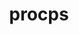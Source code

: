 ---
title: "procps"
layout: cache
categories: [package, develop]
meta: {"compilers": ["gcc@11.4.0", "gcc@13.2.0"], "num_specs": 56, "num_specs_by_stack": {"e4s": 1, "ml-linux-x86_64-rocm": 1, "root": 56}, "oss": ["ubuntu22.04", "ubuntu24.04"], "platforms": ["linux"], "stacks": ["e4s", "ml-linux-x86_64-rocm", "root"], "targets": ["x86_64_v3"], "versions": ["4.0.4"]}
spec_details: [{"compiler": "gcc@13.2.0", "hash": "2vt5mccbakmnlgopzcdbs5ron4tvfkak", "os": "ubuntu24.04", "platform": "linux", "size": "-", "stacks": ["root"], "target": "x86_64_v3", "variants": ["build_system=autotools", "+nls"], "versions": ["4.0.4"]}, {"compiler": "gcc@13.2.0", "hash": "3aswfd4rpnadoxgd3iummyxg2fonjeis", "os": "ubuntu24.04", "platform": "linux", "size": "-", "stacks": ["root"], "target": "x86_64_v3", "variants": ["build_system=autotools", "+nls"], "versions": ["4.0.4"]}, {"compiler": "gcc@13.2.0", "hash": "3umph3x3pvio6tzyuro4t4nhls7wyk3y", "os": "ubuntu24.04", "platform": "linux", "size": "-", "stacks": ["root"], "target": "x86_64_v3", "variants": ["build_system=autotools", "+nls"], "versions": ["4.0.4"]}, {"compiler": "gcc@11.4.0", "hash": "4xfbf3lgufy736gczbxsjwgswmmzw5q6", "os": "ubuntu22.04", "platform": "linux", "size": "-", "stacks": ["root"], "target": "x86_64_v3", "variants": ["build_system=autotools", "+nls"], "versions": ["4.0.4"]}, {"compiler": "gcc@13.2.0", "hash": "4xn7qmxhf44y6qoxghm3fvarmol2vn5u", "os": "ubuntu24.04", "platform": "linux", "size": "-", "stacks": ["root"], "target": "x86_64_v3", "variants": ["build_system=autotools", "+nls"], "versions": ["4.0.4"]}, {"compiler": "gcc@13.2.0", "hash": "5zpixwm72gmrjy4cbofg7pyrexe2gg6r", "os": "ubuntu24.04", "platform": "linux", "size": "-", "stacks": ["root"], "target": "x86_64_v3", "variants": ["build_system=autotools", "+nls"], "versions": ["4.0.4"]}, {"compiler": "gcc@11.4.0", "hash": "6k7eqfeyqzhjccwiuqhl3krwizitz74x", "os": "ubuntu22.04", "platform": "linux", "size": "-", "stacks": ["root"], "target": "x86_64_v3", "variants": ["build_system=autotools", "+nls"], "versions": ["4.0.4"]}, {"compiler": "gcc@13.2.0", "hash": "abhoweipcxrv7dav3oderxu3smubybil", "os": "ubuntu24.04", "platform": "linux", "size": "-", "stacks": ["root"], "target": "x86_64_v3", "variants": ["build_system=autotools", "+nls"], "versions": ["4.0.4"]}, {"compiler": "gcc@13.2.0", "hash": "afizrwiv2uyatd2onbzmp6o34yirbie7", "os": "ubuntu24.04", "platform": "linux", "size": "-", "stacks": ["root"], "target": "x86_64_v3", "variants": ["build_system=autotools", "+nls"], "versions": ["4.0.4"]}, {"compiler": "gcc@13.2.0", "hash": "b6ych4pbopq2sg2nblm7y3t7bvrmeqsi", "os": "ubuntu24.04", "platform": "linux", "size": "-", "stacks": ["root"], "target": "x86_64_v3", "variants": ["build_system=autotools", "+nls"], "versions": ["4.0.4"]}, {"compiler": "gcc@13.2.0", "hash": "ba7s425mct5fr45yqyydzew7llxhlhkj", "os": "ubuntu24.04", "platform": "linux", "size": "-", "stacks": ["root"], "target": "x86_64_v3", "variants": ["build_system=autotools", "+nls"], "versions": ["4.0.4"]}, {"compiler": "gcc@13.2.0", "hash": "bukjojxo4me6jkgo7tlyhummlt6s3rym", "os": "ubuntu24.04", "platform": "linux", "size": "-", "stacks": ["root"], "target": "x86_64_v3", "variants": ["build_system=autotools", "+nls"], "versions": ["4.0.4"]}, {"compiler": "gcc@11.4.0", "hash": "c6lmchz3fegfst2lkuix6ie6iayugs4c", "os": "ubuntu22.04", "platform": "linux", "size": "-", "stacks": ["root"], "target": "x86_64_v3", "variants": ["build_system=autotools", "+nls"], "versions": ["4.0.4"]}, {"compiler": "gcc@11.4.0", "hash": "cdrsqvqolp267l47bfyqlu6bvdt43tfd", "os": "ubuntu22.04", "platform": "linux", "size": "-", "stacks": ["root"], "target": "x86_64_v3", "variants": ["build_system=autotools", "+nls"], "versions": ["4.0.4"]}, {"compiler": "gcc@13.2.0", "hash": "cehktvmiweiczo3tmqascjfdgqomxlhb", "os": "ubuntu24.04", "platform": "linux", "size": "-", "stacks": ["root"], "target": "x86_64_v3", "variants": ["build_system=autotools", "+nls"], "versions": ["4.0.4"]}, {"compiler": "gcc@13.2.0", "hash": "ck2hmxkjwcb75mqjphetegke53yvoa2y", "os": "ubuntu24.04", "platform": "linux", "size": "-", "stacks": ["root"], "target": "x86_64_v3", "variants": ["build_system=autotools", "+nls"], "versions": ["4.0.4"]}, {"compiler": "gcc@11.4.0", "hash": "d5oj3hqqygy2notrjfprxyw3cp2piiq7", "os": "ubuntu22.04", "platform": "linux", "size": "-", "stacks": ["root"], "target": "x86_64_v3", "variants": ["build_system=autotools", "+nls"], "versions": ["4.0.4"]}, {"compiler": "gcc@13.2.0", "hash": "db6adcbyq5v4ozzvvlmxateujvjngdh5", "os": "ubuntu24.04", "platform": "linux", "size": "-", "stacks": ["root"], "target": "x86_64_v3", "variants": ["build_system=autotools", "+nls"], "versions": ["4.0.4"]}, {"compiler": "gcc@11.4.0", "hash": "e3nngy3x6jw3qhbfmuptodyg5yfplphv", "os": "ubuntu22.04", "platform": "linux", "size": "-", "stacks": ["root"], "target": "x86_64_v3", "variants": ["build_system=autotools", "+nls"], "versions": ["4.0.4"]}, {"compiler": "gcc@13.2.0", "hash": "ghq6xtpjree6qaknzxzz33juuf6ehvst", "os": "ubuntu24.04", "platform": "linux", "size": "-", "stacks": ["root"], "target": "x86_64_v3", "variants": ["build_system=autotools", "+nls"], "versions": ["4.0.4"]}, {"compiler": "gcc@11.4.0", "hash": "gvxfdiwxp3e5saa6w5dfg6f6w43mspa2", "os": "ubuntu22.04", "platform": "linux", "size": "-", "stacks": ["root"], "target": "x86_64_v3", "variants": ["build_system=autotools", "+nls"], "versions": ["4.0.4"]}, {"compiler": "gcc@11.4.0", "hash": "hkvx4otmfen2gvbbk4koymuye2amrax7", "os": "ubuntu22.04", "platform": "linux", "size": "-", "stacks": ["root"], "target": "x86_64_v3", "variants": ["build_system=autotools", "+nls"], "versions": ["4.0.4"]}, {"compiler": "gcc@13.2.0", "hash": "hn62lg23obyban46w4aermci22ycixwl", "os": "ubuntu24.04", "platform": "linux", "size": "-", "stacks": ["root"], "target": "x86_64_v3", "variants": ["build_system=autotools", "+nls"], "versions": ["4.0.4"]}, {"compiler": "gcc@11.4.0", "hash": "hu4aix5jgxmmvkcpsisvee3xfamhiz5d", "os": "ubuntu22.04", "platform": "linux", "size": "-", "stacks": ["root"], "target": "x86_64_v3", "variants": ["build_system=autotools", "+nls"], "versions": ["4.0.4"]}, {"compiler": "gcc@13.2.0", "hash": "izhpyhzgvkm2of2et24efbq3bpkvznaj", "os": "ubuntu24.04", "platform": "linux", "size": "-", "stacks": ["root"], "target": "x86_64_v3", "variants": ["build_system=autotools", "+nls"], "versions": ["4.0.4"]}, {"compiler": "gcc@11.4.0", "hash": "jqoeo2xdjs3zx37zrsvn4cah53w3ldou", "os": "ubuntu22.04", "platform": "linux", "size": "-", "stacks": ["root"], "target": "x86_64_v3", "variants": ["build_system=autotools", "+nls"], "versions": ["4.0.4"]}, {"compiler": "gcc@11.4.0", "hash": "kbqm2ajoujubmqsdobommrcw5jvua5uw", "os": "ubuntu22.04", "platform": "linux", "size": "-", "stacks": ["root"], "target": "x86_64_v3", "variants": ["build_system=autotools", "+nls"], "versions": ["4.0.4"]}, {"compiler": "gcc@11.4.0", "hash": "keac6kcfskznpsg5qh6x64vsj3wmoyrq", "os": "ubuntu22.04", "platform": "linux", "size": "-", "stacks": ["root"], "target": "x86_64_v3", "variants": ["build_system=autotools", "+nls"], "versions": ["4.0.4"]}, {"compiler": "gcc@13.2.0", "hash": "krteqayf3bt4jqlekvwdsl3f6bi72yrc", "os": "ubuntu24.04", "platform": "linux", "size": "-", "stacks": ["root"], "target": "x86_64_v3", "variants": ["build_system=autotools", "+nls"], "versions": ["4.0.4"]}, {"compiler": "gcc@11.4.0", "hash": "llnp3xb3rgunn5q2e3jpamswlnmkvtka", "os": "ubuntu22.04", "platform": "linux", "size": "-", "stacks": ["root"], "target": "x86_64_v3", "variants": ["build_system=autotools", "+nls"], "versions": ["4.0.4"]}, {"compiler": "gcc@11.4.0", "hash": "lmsx6byz6s2h3txmx4wqb2uigclib4zk", "os": "ubuntu22.04", "platform": "linux", "size": "-", "stacks": ["root"], "target": "x86_64_v3", "variants": ["build_system=autotools", "+nls"], "versions": ["4.0.4"]}, {"compiler": "gcc@13.2.0", "hash": "lt5mrugz5skwc6vpxptpconb4a6lmqw2", "os": "ubuntu24.04", "platform": "linux", "size": "-", "stacks": ["root"], "target": "x86_64_v3", "variants": ["build_system=autotools", "+nls"], "versions": ["4.0.4"]}, {"compiler": "gcc@11.4.0", "hash": "ltlaqdf75smr2vainr6dribc6ql6um32", "os": "ubuntu22.04", "platform": "linux", "size": "-", "stacks": ["root"], "target": "x86_64_v3", "variants": ["build_system=autotools", "+nls"], "versions": ["4.0.4"]}, {"compiler": "gcc@11.4.0", "hash": "m6eyiuapti5bgfny54ttjisxy2anwn5p", "os": "ubuntu22.04", "platform": "linux", "size": "-", "stacks": ["root"], "target": "x86_64_v3", "variants": ["build_system=autotools", "+nls"], "versions": ["4.0.4"]}, {"compiler": "gcc@11.4.0", "hash": "n2573lyfe7cdqenmm2crtwgdlgeafb6i", "os": "ubuntu22.04", "platform": "linux", "size": "-", "stacks": ["root"], "target": "x86_64_v3", "variants": ["build_system=autotools", "+nls"], "versions": ["4.0.4"]}, {"compiler": "gcc@11.4.0", "hash": "nyfwevgdfq4fvevcpk6hjavkmylscpau", "os": "ubuntu22.04", "platform": "linux", "size": "-", "stacks": ["root"], "target": "x86_64_v3", "variants": ["build_system=autotools", "+nls"], "versions": ["4.0.4"]}, {"compiler": "gcc@11.4.0", "hash": "oz5lcn6j6pq2vrug2iidox7zuyvegojr", "os": "ubuntu22.04", "platform": "linux", "size": "-", "stacks": ["root"], "target": "x86_64_v3", "variants": ["build_system=autotools", "+nls"], "versions": ["4.0.4"]}, {"compiler": "gcc@13.2.0", "hash": "p6xd3cvb4hw4wym72ghnzo5vffzw5xos", "os": "ubuntu24.04", "platform": "linux", "size": "-", "stacks": ["root"], "target": "x86_64_v3", "variants": ["build_system=autotools", "+nls"], "versions": ["4.0.4"]}, {"compiler": "gcc@13.2.0", "hash": "p7wk6qkudcbvpb4sr6t66ycwydtmleo2", "os": "ubuntu24.04", "platform": "linux", "size": "-", "stacks": ["root"], "target": "x86_64_v3", "variants": ["build_system=autotools", "+nls"], "versions": ["4.0.4"]}, {"compiler": "gcc@11.4.0", "hash": "qkjlvet6rv6v2eo7yckr3lgifc7xjvfa", "os": "ubuntu22.04", "platform": "linux", "size": "-", "stacks": ["root"], "target": "x86_64_v3", "variants": ["build_system=autotools", "+nls"], "versions": ["4.0.4"]}, {"compiler": "gcc@13.2.0", "hash": "rc7j67qvitn2fob2fia3pweukagjqaj5", "os": "ubuntu24.04", "platform": "linux", "size": "-", "stacks": ["root"], "target": "x86_64_v3", "variants": ["build_system=autotools", "+nls"], "versions": ["4.0.4"]}, {"compiler": "gcc@11.4.0", "hash": "rgfkwu56rxlatydgixhta5p3isavvrxj", "os": "ubuntu22.04", "platform": "linux", "size": "-", "stacks": ["root"], "target": "x86_64_v3", "variants": ["build_system=autotools", "+nls"], "versions": ["4.0.4"]}, {"compiler": "gcc@11.4.0", "hash": "rgils6kyk5cqb25h7enpidey6usp23az", "os": "ubuntu22.04", "platform": "linux", "size": "-", "stacks": ["root"], "target": "x86_64_v3", "variants": ["build_system=autotools", "+nls"], "versions": ["4.0.4"]}, {"compiler": "gcc@13.2.0", "hash": "s3r6qapu2sb34bmysxbuclstsznwtovj", "os": "ubuntu24.04", "platform": "linux", "size": "-", "stacks": ["ml-linux-x86_64-rocm", "root"], "target": "x86_64_v3", "variants": ["build_system=autotools", "+nls"], "versions": ["4.0.4"]}, {"compiler": "gcc@11.4.0", "hash": "tldtbm2pud6yvxhctqe7wbbfrlovrwzv", "os": "ubuntu22.04", "platform": "linux", "size": "-", "stacks": ["root"], "target": "x86_64_v3", "variants": ["build_system=autotools", "+nls"], "versions": ["4.0.4"]}, {"compiler": "gcc@13.2.0", "hash": "uad4ermobmsqni7dx247gsx2arzuba3u", "os": "ubuntu24.04", "platform": "linux", "size": "-", "stacks": ["root"], "target": "x86_64_v3", "variants": ["build_system=autotools", "+nls"], "versions": ["4.0.4"]}, {"compiler": "gcc@11.4.0", "hash": "weqrscrsjgiagh6573z3ct6xdaoa6me5", "os": "ubuntu22.04", "platform": "linux", "size": "-", "stacks": ["root"], "target": "x86_64_v3", "variants": ["build_system=autotools", "+nls"], "versions": ["4.0.4"]}, {"compiler": "gcc@13.2.0", "hash": "wl5nk4p3zujfn72wdq3ya7qash6ambct", "os": "ubuntu24.04", "platform": "linux", "size": "-", "stacks": ["root"], "target": "x86_64_v3", "variants": ["build_system=autotools", "+nls"], "versions": ["4.0.4"]}, {"compiler": "gcc@13.2.0", "hash": "x6uewctccro5ukp2akjavipi76lo3gtr", "os": "ubuntu24.04", "platform": "linux", "size": "-", "stacks": ["root"], "target": "x86_64_v3", "variants": ["build_system=autotools", "+nls"], "versions": ["4.0.4"]}, {"compiler": "gcc@13.2.0", "hash": "xl6ynkdxcaoraqk6svdv3qq3dulljpj6", "os": "ubuntu24.04", "platform": "linux", "size": "-", "stacks": ["root"], "target": "x86_64_v3", "variants": ["build_system=autotools", "+nls"], "versions": ["4.0.4"]}, {"compiler": "gcc@11.4.0", "hash": "xpfyahwyitadb46hhhbmrgt4bne2akzx", "os": "ubuntu22.04", "platform": "linux", "size": "-", "stacks": ["root"], "target": "x86_64_v3", "variants": ["build_system=autotools", "+nls"], "versions": ["4.0.4"]}, {"compiler": "gcc@11.4.0", "hash": "y3i64cpbklxpiggcat63fsj2l364e5eq", "os": "ubuntu22.04", "platform": "linux", "size": "-", "stacks": ["e4s", "root"], "target": "x86_64_v3", "variants": ["build_system=autotools", "+nls"], "versions": ["4.0.4"]}, {"compiler": "gcc@11.4.0", "hash": "y4wl5sykxibwcfvxcxzjmizoymgj7s4n", "os": "ubuntu22.04", "platform": "linux", "size": "-", "stacks": ["root"], "target": "x86_64_v3", "variants": ["build_system=autotools", "+nls"], "versions": ["4.0.4"]}, {"compiler": "gcc@13.2.0", "hash": "zbympkcfs2mcpajxtlqqhfri2gmgb4jw", "os": "ubuntu24.04", "platform": "linux", "size": "-", "stacks": ["root"], "target": "x86_64_v3", "variants": ["build_system=autotools", "+nls"], "versions": ["4.0.4"]}, {"compiler": "gcc@11.4.0", "hash": "zgh4pq6eubsbqecsgrk5dcx64qtc76kj", "os": "ubuntu22.04", "platform": "linux", "size": "-", "stacks": ["root"], "target": "x86_64_v3", "variants": ["build_system=autotools", "+nls"], "versions": ["4.0.4"]}, {"compiler": "gcc@13.2.0", "hash": "zu73in7b4ebgfpt4p2x5ucjrbw35cydb", "os": "ubuntu24.04", "platform": "linux", "size": "-", "stacks": ["root"], "target": "x86_64_v3", "variants": ["build_system=autotools", "+nls"], "versions": ["4.0.4"]}]
---